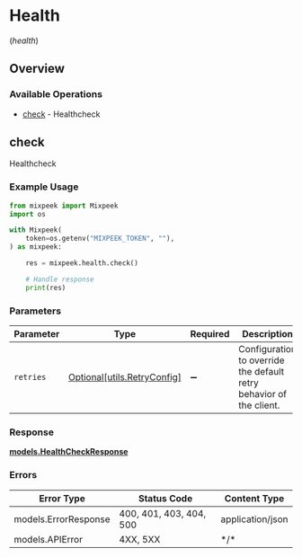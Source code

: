 # Health
(*health*)

## Overview

### Available Operations

* [check](#check) - Healthcheck

## check

Healthcheck

### Example Usage

```python
from mixpeek import Mixpeek
import os

with Mixpeek(
    token=os.getenv("MIXPEEK_TOKEN", ""),
) as mixpeek:

    res = mixpeek.health.check()

    # Handle response
    print(res)

```

### Parameters

| Parameter                                                           | Type                                                                | Required                                                            | Description                                                         |
| ------------------------------------------------------------------- | ------------------------------------------------------------------- | ------------------------------------------------------------------- | ------------------------------------------------------------------- |
| `retries`                                                           | [Optional[utils.RetryConfig]](../../models/utils/retryconfig.md)    | :heavy_minus_sign:                                                  | Configuration to override the default retry behavior of the client. |

### Response

**[models.HealthCheckResponse](../../models/healthcheckresponse.md)**

### Errors

| Error Type              | Status Code             | Content Type            |
| ----------------------- | ----------------------- | ----------------------- |
| models.ErrorResponse    | 400, 401, 403, 404, 500 | application/json        |
| models.APIError         | 4XX, 5XX                | \*/\*                   |